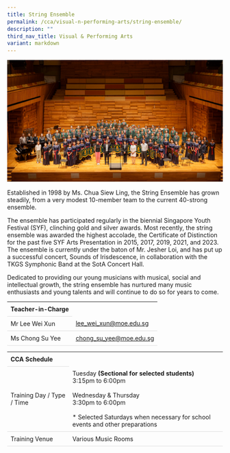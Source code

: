 ```yaml
---
title: String Ensemble
permalink: /cca/visual-n-performing-arts/string-ensemble/
description: ""
third_nav_title: Visual & Performing Arts
variant: markdown
---
```

<style>
table {
  border-collapse: collapse;
  width: 100%;
}

th, td {
  padding: 8px;
  text-align: left;
  border-bottom: 1px solid #ddd;
}

tr:hover {background-color: #F5F5DC;}
</style>

<img src="/images/CCA/Strings/Strings_Nov24.gif">

<p>Established in 1998 by Ms. Chua Siew Ling, the String Ensemble has grown steadily, from a very modest 10-member team to the current 40-strong ensemble.</p>

<p>The ensemble has participated regularly in the biennial Singapore Youth Festival (SYF), clinching gold and silver awards. Most recently, the string ensemble was awarded the highest accolade, the Certificate of Distinction for the past five SYF Arts Presentation in 2015, 2017, 2019, 2021, and 2023. The ensemble is currently under the baton of Mr. Jesher Loi, and has put up a successful concert, Sounds of Irisdescence, in collaboration with the TKGS Symphonic Band at the SotA Concert Hall.</p>
<p>Dedicated to providing our young musicians with musical, social and intellectual growth, the string ensemble has nurtured many music enthusiasts and young talents and will continue to do so for years to come.</p>
<table>
	<tbody>
		<tr>
			<th colspan="1">Teacher-in-Charge</th>
		</tr>
		<tr>
			<td rowspan="1">Mr Lee Wei Xun</td>
			<td><a target="" href="mailto:lee_wei_xun@moe.edu.sg">lee_wei_xun@moe.edu.sg</a></td>
		</tr>
		<tr>
			<td rowspan="1">Ms Chong Su Yee</td>
			<td><a target="" href="mailto:chong_su_yee@moe.edu.sg">chong_su_yee@moe.edu.sg</a></td>
		</tr>
	</tbody>
</table>
<table>
	<tbody>
		<tr>
			<th colspan="1">CCA Schedule</th>
		</tr>
		<tr>
			<td rowspan="1"> Training Day / Type / Time</td>
			<td>Tuesday <b>(Sectional for selected students)</b><br>
				3:15pm to 6:00pm<br>
				<br>
			Wednesday &amp; Thursday<br>
				3:30pm to 6:00pm<br><br>
				* Selected Saturdays when necessary for school events and other preparations
			</td>
		</tr>
		<tr>
			<td rowspan="1">Training Venue</td>
			<td rowspan="1">Various Music Rooms</td>
		</tr>
	</tbody>
</table>